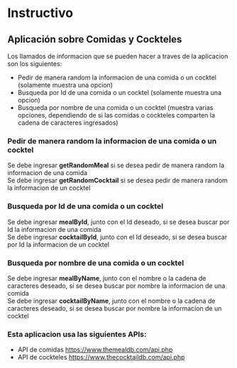 # Instructivo
## Aplicación sobre Comidas y Cockteles

Los llamados de informacion que se pueden hacer a traves de la aplicacion son los siguientes:
* Pedir de manera random la informacion de una comida o un cocktel (solamente muestra una opcion)
* Busqueda por Id de una comida o un cocktel (solamente muestra una opcion)
* Busqueda por nombre de una comida o un cocktel (muestra varias opciones, dependiendo de si las comidas o cockteles comparten la cadena de caracteres ingresados)

### Pedir de manera random la informacion de una comida o un cocktel
Se debe ingresar **getRandomMeal** si se desea pedir de manera random la informacion de una comida  
Se debe ingresar **getRandomCocktail** si se desea pedir de manera random la informacion de un cocktel

### Busqueda por Id de una comida o un cocktel
Se debe ingresar **mealById**, junto con el Id deseado, si se desea buscar por Id la informacion de una comida  
Se debe ingresar **cocktailById**, junto con el Id deseado, si se desea buscar por Id la informacion de un cocktel

### Busqueda por nombre de una comida o un cocktel
Se debe ingresar **mealByName**, junto con el nombre o la cadena de caracteres deseado, si se desea buscar por nombre la informacion de una comida  
Se debe ingresar **cocktailByName**, junto con el nombre o la cadena de caracteres deseado, si se desea buscar por nombre la informacion de un cocktel

### Esta aplicacion usa las siguientes APIs:
* API de comidas https://www.themealdb.com/api.php
* API de cockteles https://www.thecocktaildb.com/api.php